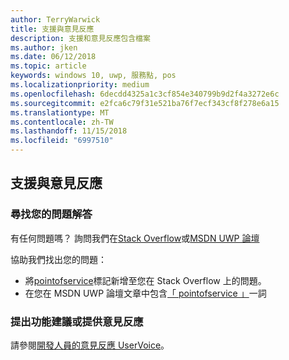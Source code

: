 ```yaml
---
author: TerryWarwick
title: 支援與意見反應
description: 支援和意見反應包含檔案
ms.author: jken
ms.date: 06/12/2018
ms.topic: article
keywords: windows 10, uwp, 服務點, pos
ms.localizationpriority: medium
ms.openlocfilehash: 6decdd4325a1c3cf854e340799b9d2f4a3272e6c
ms.sourcegitcommit: e2fca6c79f31e521ba76f7ecf343cf8f278e6a15
ms.translationtype: MT
ms.contentlocale: zh-TW
ms.lasthandoff: 11/15/2018
ms.locfileid: "6997510"
---
```

## <a name="support-and-feedback"></a>支援與意見反應

### <a name="find-answers-to-your-questions"></a>尋找您的問題解答

有任何問題嗎？ 詢問我們在[Stack Overflow](https://aka.ms/pos-stackoverflow)或[MSDN UWP 論壇](https://aka.ms/pos-msdn-uwpforum)

協助我們找出您的問題：
- 將[pointofservice](https://aka.ms/pos-stackoverflow)標記新增至您在 Stack Overflow 上的問題。 
- 在您在 MSDN UWP 論壇文章中包含[「 pointofservice 」](https://aka.ms/pos-msdn-uwpforum)一詞

### <a name="make-feature-suggestions-or-give-feedback"></a>提出功能建議或提供意見反應
請參閱[開發人員的意見反應 UserVoice](https://wpdev.uservoice.com/forums/110705-universal-windows-platform?category_id=202594)。